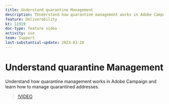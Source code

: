 ```yaml
---
title: Understand quarantine Management 
description: TUnderstand how quarantine management works in Adobe Campaign and learn how to manage quarantined addresses.
feature: Deliverability
kt: 11919
doc-type: feature video
activity: use
team: Support
last-substantial-update: 2023-03-28
---
```


# Understand quarantine Management

Understand how quarantine management works in Adobe Campaign and learn how to manage quarantined addresses.

>[!VIDEO](https://video.tv.adobe.com/v/3415818?quality=12)

